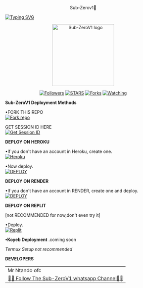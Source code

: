 <p align="center">
Sub-Zerov1💙


<a href="https://git.io/typing-svg"><img src="https://readme-typing-svg.demolab.com?font=Black+Ops+One&size=50&pause=1000&color=DAA520&center=true&width=910&height=100&lines=THANKS FOR CHOOSING +Sub-Zerov1💙 created by Mr Ntando ofc;MULTI+DEVICE+WHATSAPP+BOT" alt="Typing SVG" /></a>
  </p>

<p align="center">
  <a href="https://github.com/chisayantando">
    <img alt="Sub-ZeroV1 logo" height="200" src="https://telegra.ph/file/e07a3d933fb4cad0b3791.jpg">
  </a>
</p>

<p align="center">
  <a href="https://github.com/Chisayando?tab=followers"><img title="Followers" src="https://img.shields.io/github/followers/Chisayantando?label=Followers&style=social"></a>
  <a href="https://github.com/Chisayantando/Sub-ZeroV1/stargazers/"><img title="STARS" src="https://img.shields.io/github/stars/Chisayantando/Sub-ZeroV1?&style=social"></a>
  <a href="https://github.com/Chisayantando/Sub-ZeroV1/network/members"><img title="Forks" src="https://img.shields.io/github/forks/Chisayantando/Sub-ZeroV1?style=social"></a>
  <a href="https://github.com/Chisayantando/Sub-ZeroV1/watchers"><img title="Watching" src="https://img.shields.io/github/watchers/chisayantando/Sub-ZeroV1?label=Watching&style=social"></a>
</p>

 **Sub-ZeroV1 Deployment Methods**

•FORK THIS REPO
 <br>
 <a href='https://github.com/Chisayantando/Sub-ZeroV1/fork' target="_blank"><img alt='Fork repo' src='https://img.shields.io/badge/Fork-black?style=for-the-badge&logo=git&logoColor=white'/></a>

 GET SESSION ID HERE
 <br>
 <a href='https://cod3uchiha1-bfca01cac304.herokuapp.com/' target="_blank"><img alt='Get Session ID' src='https://img.shields.io/badge/Get session id-purple?style=for-the-badge&logo=opencv&logoColor=white'/></a> 

**DEPLOY ON HEROKU**

•If you don't have an account in Heroku, create one.
   <br>
    <a href='https://signup.heroku.com/' target="_blank"><img alt='Heroku' src='https://img.shields.io/badge/-Create-purple?style=for-the-badge&logo=heroku&logoColor=white'/></a>

•Now deploy.
    <br>
    <a href='https://dashboard.heroku.com/new?template=https://github.com/Chisayantando/Sub-ZeroV1' target="_blank"><img alt='DEPLOY' src='https://img.shields.io/badge/-DEPLOY-purple?style=for-the-badge&logo=heroku&logoColor=white'/></a>

**DEPLOY ON RENDER**

•If you don't have an account in RENDER, create one and deploy.
    <br>
    <a href='https://dashboard.render.com/select-repo?type=web' target="_blank"><img alt='DEPLOY' src='https://img.shields.io/badge/-DEPLOY-black?style=for-the-badge&logo=render&logoColor=white'/></a>

**DEPLOY ON REPLIT**

[not RECOMMENDED for now,don't even try it]

•Deploy.
    <br>
    <a href='https://replit.com/github/Chisayantando/Sub-ZeroV1' target="_blank"><img alt='Replit' src='https://img.shields.io/badge/-Deploy-red?style=for-the-badge&logo=replit&logoColor=white'/></a>

**•Koyeb Deployment**
.coming soon

_Termux Setup not recommended_

**DEVELOPERS**

<table>
  <tr>
    <td>Mr Ntando ofc</td>
  </tr>
  <tr>
    <td><a href="https://github.com/Mr Ntando ofc"><img src="https://avatars.githubusercontent.com/u/263715275611?v=4" width="1
  </tr>
</table>

**contributors**

```
Lazak28•fixed Heroku ban
```
```
Beltahmd•fixed sleeping problem
```

* [🧑‍💻 Follow The Sub-ZeroV1 whatsapp Channel🧑‍💻](https://whatsapp.com/channel/https://whatsapp.com/channel/0029Vai9YZwC6ZvcD3EcVP2v)
